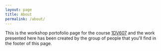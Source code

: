 ```yaml
---
layout: page
title: About
permalink: /about/
---
```


This is the workshop portofolio page for the course [1DV607][1] and the work presented here has been created by the group of people that you'll find in the footer of this page.

[1]: https://coursepress.lnu.se/kurs/objektorienterad-analys-och-design-med-uml/